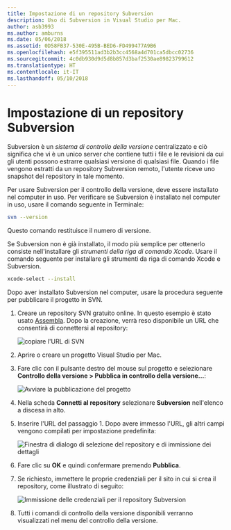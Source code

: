 ```yaml
---
title: Impostazione di un repository Subversion
description: Uso di Subversion in Visual Studio per Mac.
author: asb3993
ms.author: amburns
ms.date: 05/06/2018
ms.assetid: 0D58FB37-530E-495B-BED6-FD499477A9B6
ms.openlocfilehash: e5f395511ad3b2b3cc4568a4d701ca5dbcc02736
ms.sourcegitcommit: 4c0db930d9d5d8b857d3baf2530ae89823799612
ms.translationtype: HT
ms.contentlocale: it-IT
ms.lasthandoff: 05/10/2018
---
```

# <a name="setting-up-a-subversion-repository"></a>Impostazione di un repository Subversion

Subversion è un _sistema di controllo della versione_ centralizzato e ciò significa che vi è un unico server che contiene tutti i file e le revisioni da cui gli utenti possono estrarre qualsiasi versione di qualsiasi file. Quando i file vengono estratti da un repository Subversion remoto, l'utente riceve uno snapshot del repository in tale momento.

Per usare Subversion per il controllo della versione, deve essere installato nel computer in uso. Per verificare se Subversion è installato nel computer in uso, usare il comando seguente in Terminale:

```bash
svn --version
```

Questo comando restituisce il numero di versione.

Se Subversion non è già installato, il modo più semplice per ottenerlo consiste nell'installare gli _strumenti della riga di comando Xcode_. Usare il comando seguente per installare gli strumenti da riga di comando Xcode e Subversion.

```bash
xcode-select --install
```

Dopo aver installato Subversion nel computer, usare la procedura seguente per pubblicare il progetto in SVN.

1. Creare un repository SVN gratuito online. In questo esempio è stato usato [Assembla](https://app.assembla.com/). Dopo la creazione, verrà reso disponibile un URL che consentirà di connettersi al repository: 

    ![copiare l'URL di SVN](media/version-control-subversion1-sml.png)

2. Aprire o creare un progetto Visual Studio per Mac.

3. Fare clic con il pulsante destro del mouse sul progetto e selezionare **Controllo della versione > Pubblica in controllo della versione...**: 

    ![Avviare la pubblicazione del progetto](media/version-control-subversion2.png)

4. Nella scheda **Connetti al repository** selezionare **Subversion** nell'elenco a discesa in alto.

5. Inserire l'URL del passaggio 1. Dopo avere immesso l'URL, gli altri campi vengono compilati per impostazione predefinita: 

    ![Finestra di dialogo di selezione del repository e di immissione dei dettagli](media/version-control-subversion3.png)

7. Fare clic su **OK** e quindi confermare premendo **Pubblica**.

7. Se richiesto, immettere le proprie credenziali per il sito in cui si crea il repository, come illustrato di seguito:

    ![Immissione delle credenziali per il repository Subversion](media/version-control-subversion5.png)

8.  Tutti i comandi di controllo della versione disponibili verranno visualizzati nel menu del controllo della versione.

